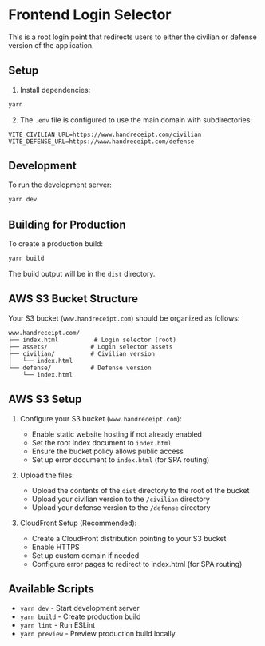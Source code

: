 # Frontend Login Selector

This is a root login point that redirects users to either the civilian or defense version of the application.

## Setup

1. Install dependencies:
```bash
yarn
```

2. The `.env` file is configured to use the main domain with subdirectories:
```
VITE_CIVILIAN_URL=https://www.handreceipt.com/civilian
VITE_DEFENSE_URL=https://www.handreceipt.com/defense
```

## Development

To run the development server:
```bash
yarn dev
```

## Building for Production

To create a production build:
```bash
yarn build
```

The build output will be in the `dist` directory.

## AWS S3 Bucket Structure

Your S3 bucket (`www.handreceipt.com`) should be organized as follows:
```
www.handreceipt.com/
├── index.html          # Login selector (root)
├── assets/            # Login selector assets
├── civilian/          # Civilian version
│   └── index.html
└── defense/           # Defense version
    └── index.html
```

## AWS S3 Setup

1. Configure your S3 bucket (`www.handreceipt.com`):
   - Enable static website hosting if not already enabled
   - Set the root index document to `index.html`
   - Ensure the bucket policy allows public access
   - Set up error document to `index.html` (for SPA routing)

2. Upload the files:
   - Upload the contents of the `dist` directory to the root of the bucket
   - Upload your civilian version to the `/civilian` directory
   - Upload your defense version to the `/defense` directory

3. CloudFront Setup (Recommended):
   - Create a CloudFront distribution pointing to your S3 bucket
   - Enable HTTPS
   - Set up custom domain if needed
   - Configure error pages to redirect to index.html (for SPA routing)

## Available Scripts

- `yarn dev` - Start development server
- `yarn build` - Create production build
- `yarn lint` - Run ESLint
- `yarn preview` - Preview production build locally 